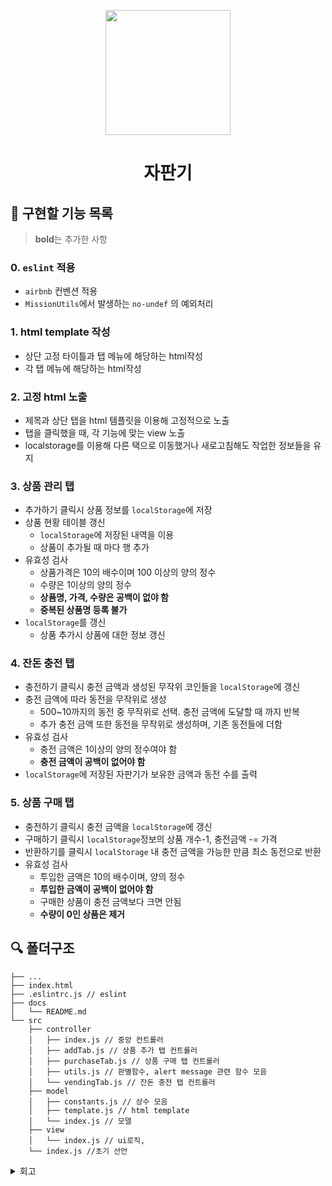 <p align="middle" >
  <img width="200px;" src="https://github.com/woowacourse/javascript-vendingmachine-precourse/blob/main/images/beverage_icon.png?raw=true"/>
</p>
<h1 align="middle">자판기</h1>

## 🎯 구현할 기능 목록
> **bold**는 추가한 사항

### 0. `eslint` 적용
- `airbnb` 컨벤션 적용
- `MissionUtils`에서 발생하는 `no-undef` 의 예외처리

### 1. html template 작성
- 상단 고정 타이틀과 탭 메뉴에 해당하는 html작성
- 각 탭 메뉴에 해당하는 html작성

### 2. 고정 html 노출
- 제목과 상단 탭을 html 템플릿을 이용해 고정적으로 노출
- 탭을 클릭했을 때, 각 기능에 맞는 view 노출
- localstorage를 이용해 다른 택으로 이동했거나 새로고침해도 작업한 정보들을 유지

### 3. 상품 관리 탭
- 추가하기 클릭시 상품 정보를 `localStorage`에 저장
- 상품 현황 테이블 갱신
    - `localStorage`에 저장된 내역을 이용
    - 상품이 추가될 때 마다 행 추가
- 유효성 검사
    - 상품가격은 10의 배수이며 100 이상의 양의 정수
    - 수량은 1이상의 양의 정수
    - **상품명, 가격, 수량은 공백이 없야 함**
    - **중복된 상품명 등록 불가**
- `localStorage`를 갱신
    - 상품 추가시 상품에 대한 정보 갱신

### 4. 잔돈 충전 탭
- 충전하기 클릭시 충전 금액과 생성된 무작위 코인들을 `localStorage`에 갱신
- 충전 금액에 따라 동전을 무작위로 생성
    - 500~10까지의 동전 중 무작위로 선택. 충전 금액에 도달할 때 까지 반복
    - 추가 충전 금액 또한 동전을 무작위로 생성하며, 기존 동전들에 더함
- 유효성 검사
    - 충전 금액은 1이상의 양의 정수여야 함
    - **충전 금액이 공백이 없어야 함**
- `localStorage`에 저장된 자판기가 보유한 금액과 동전 수를 출력

### 5. 상품 구매 탭
- 충전하기 클릭시 충전 금액을 `localStorage`에 갱신
- 구매하기 클릭시 `localStorage`정보의 상품 개수-1, 충전금액 -= 가격
- 반환하기를 클릭시 `localStorage` 내 충전 금액을 가능한 만큼 최소 동전으로 반환
- 유효성 검사
    - 투입한 금액은 10의 배수이며, 양의 정수
    - **투입한 금액이 공백이 없어야 함**
    - 구매한 상품이 충전 금액보다 크면 안됨
    - **수량이 0인 상품은 제거**

## 🔍 폴더구조

```plaintext
├── ...
├── index.html
├── .eslintrc.js // eslint 
├── docs
│   └── README.md
└── src
    ├── controller
    │   ├── index.js // 중앙 컨트롤러
    │   ├── addTab.js // 상품 추가 탭 컨트롤러
    │   ├── purchaseTab.js // 상품 구매 탭 컨트롤러
    │   ├── utils.js // 판별함수, alert message 관련 함수 모음
    │   └── vendingTab.js // 잔돈 충전 탭 컨트롤러
    ├── model
    │   ├── constants.js // 상수 모음
    │   ├── template.js // html template
    │   └── index.js // 모델
    ├── view
    │   └── index.js // ui로직, 
    └── index.js //초기 선언
```


<details>
<summary>회고</summary>
  
### 2021/12/09  
#### 수많은 id와 class, 어떻게 관리해야 유지보수가 편할까
미션을 받아보았을 때, 지난 미션과 다르게 id와 class의 선택자가 매우 늘어난 것이 한 눈에 들어왔다. 그래서 이를 어떻게 관리하면 좋을까 생각해봤다. 일단, js로 요소를 만들 때 기입해주는 방법은 최악이라 생각했다. 그 이유는 `1. 선택자 명이 바뀌게 될 경우 모든 파일에서 해당 부분을 찾아 수정해야 한다` `2. 여기저기 중구난방으로 선택자가 사용될 수 있다`. 그래서 고민끝에 내가 내린 결론은 이번 미션이 3개의 탭으로 나누어져 있으니, `키워드` 하나만 바꾸어서 선택자를 구분하게 하면 좋지 않을까였다. 그리고 이를 상수처럼 선언해두어서, 수정이 필요하게 된다면 선언해준 파일에서 수정해주기만 하면 된다. 이게 정답인지는 모르겠지만, 아직까지는 괜찮아 보인다. 다른 사람 코드를 살펴보면서 어떻게 했는지도 확인해봐야겠다.
  
#### 테이블 중복 줄이기
js로 테이블을 핸들링 하는 것이 생각보다 많은 코드 라인 수를 요구하고 복잡하다고 느꼈다. 이번 미션에서는 특히 각각의 탭에서 모두 table이 필요하기 때문에 절대적으로 중복 제거가 필요해보였다. 그래서 내가 일단 생각해본건, table과 header까지만 일단 템플릿화를 하는 것이었다. 그리고 table-row 코드도 작성해보면서 느낀 것은 이것도 잘만 하면 함께 템플릿화를 할 수 있을 것 같다는 것이었다. 일단 기능 구현을 마치고 이후에 리팩토링을 꼭 해봐야겠다.

#### readme를 자주 수정해주자
지난 미션에서는 오히려 자꾸 readme를 수정한 커밋 로그가 눈엣가시라고 생각하여 한 번에 readme를 꼼꼼히 작성하는 것에 초점을 두었는데, 이번 주차 피드백을 보니 내 생각이 크게 잘못 되었음을 깨달았다. readme는 항상 살아있는 문서이어야 한다는 말을 어디서 들은 것 같다. 처음부터 실수없이 프로그램을 설계하기란 불가능 하고, 생각치 못한 예외는 계속해서 나올 것이기에 그럴 때마다 바로바로 기록해두자.

  
### 2021/12/12
#### html 템플릿을 이용하자
html 생성을 js로만 핸들링하니 코드도 복잡해지고 길어진다. 템플릿을 불러와서 
  
### 2021/12/13
#### ui로직과 비즈니스 로직을 분리하자
input value를 초기화 하는 것, 테이블을 갱신하는 것 등 비즈니스 로직과 ui 로직을 분리하여 한 파일이 한 가지 일만 맡도록 작성하자. 이렇게 해야 비즈니스 로직 파일의 무게도 한층 덜 수 있고, 유지보수가 편리하다.
  
</details>
